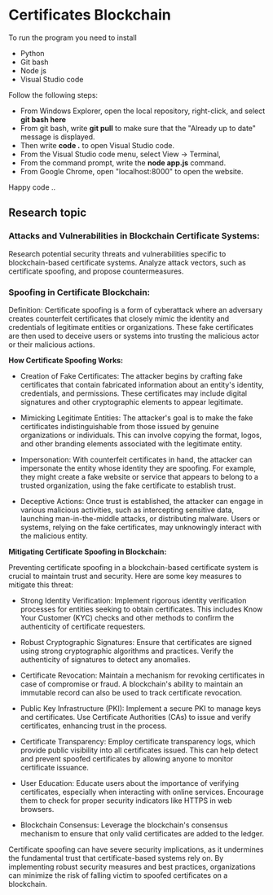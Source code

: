 # Certificates Blockchain

To run the program you need to install 
* Python
* Git bash
* Node js
* Visual Studio code

Follow the following steps: 

* From Windows Explorer, open the local repository, right-click, and select **git bash here**
* From git bash, write **git pull** to make sure that the "Already up to date" message is displayed. 
* Then write **code .** to open Visual Studio code.
* From the Visual Studio code menu, select View -> Terminal,
* From the command prompt, write the **node app.js** command.
* From Google Chrome, open "localhost:8000" to open the website.

Happy code ..

## Research topic
### Attacks and Vulnerabilities in Blockchain Certificate Systems:

Research potential security threats and vulnerabilities specific to blockchain-based certificate systems. Analyze attack vectors, such as certificate spoofing, and propose countermeasures.

### Spoofing in Certificate Blockchain:

Definition: Certificate spoofing is a form of cyberattack where an adversary creates counterfeit certificates that closely mimic the identity and credentials of legitimate entities or organizations. These fake certificates are then used to deceive users or systems into trusting the malicious actor or their malicious actions.

**How Certificate Spoofing Works:**

* Creation of Fake Certificates: The attacker begins by crafting fake certificates that contain fabricated information about an entity's identity, credentials, and permissions. These certificates may include digital signatures and other cryptographic elements to appear legitimate.

* Mimicking Legitimate Entities: The attacker's goal is to make the fake certificates indistinguishable from those issued by genuine organizations or individuals. This can involve copying the format, logos, and other branding elements associated with the legitimate entity.

* Impersonation: With counterfeit certificates in hand, the attacker can impersonate the entity whose identity they are spoofing. For example, they might create a fake website or service that appears to belong to a trusted organization, using the fake certificate to establish trust.

* Deceptive Actions: Once trust is established, the attacker can engage in various malicious activities, such as intercepting sensitive data, launching man-in-the-middle attacks, or distributing malware. Users or systems, relying on the fake certificates, may unknowingly interact with the malicious entity.

**Mitigating Certificate Spoofing in Blockchain:**

Preventing certificate spoofing in a blockchain-based certificate system is crucial to maintain trust and security. Here are some key measures to mitigate this threat:

* Strong Identity Verification: Implement rigorous identity verification processes for entities seeking to obtain certificates. This includes Know Your Customer (KYC) checks and other methods to confirm the authenticity of certificate requesters.

* Robust Cryptographic Signatures: Ensure that certificates are signed using strong cryptographic algorithms and practices. Verify the authenticity of signatures to detect any anomalies.

* Certificate Revocation: Maintain a mechanism for revoking certificates in case of compromise or fraud. A blockchain's ability to maintain an immutable record can also be used to track certificate revocation.

* Public Key Infrastructure (PKI): Implement a secure PKI to manage keys and certificates. Use Certificate Authorities (CAs) to issue and verify certificates, enhancing trust in the process.

* Certificate Transparency: Employ certificate transparency logs, which provide public visibility into all certificates issued. This can help detect and prevent spoofed certificates by allowing anyone to monitor certificate issuance.

* User Education: Educate users about the importance of verifying certificates, especially when interacting with online services. Encourage them to check for proper security indicators like HTTPS in web browsers.

* Blockchain Consensus: Leverage the blockchain's consensus mechanism to ensure that only valid certificates are added to the ledger.

Certificate spoofing can have severe security implications, as it undermines the fundamental trust that certificate-based systems rely on. By implementing robust security measures and best practices, organizations can minimize the risk of falling victim to spoofed certificates on a blockchain.
